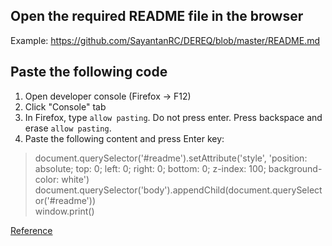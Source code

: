 ## Open the required README file in the browser  
Example: https://github.com/SayantanRC/DEREQ/blob/master/README.md  
## Paste the following code  
1. Open developer console (Firefox -> F12)  
2. Click "Console" tab  
3. In Firefox, type `allow pasting`. Do not press enter. Press backspace and erase `allow pasting`.
4. Paste the following content and press Enter key:
  > document.querySelector('#readme').setAttribute('style', 'position: absolute; top: 0; left: 0; right: 0; bottom: 0; z-index: 100; background-color: white')  
  > document.querySelector('body').appendChild(document.querySelector('#readme'))  
  > window.print()  
  
  [Reference](https://gist.github.com/beevelop/a0f2c76e79610dca01550c9a93f83876)  
